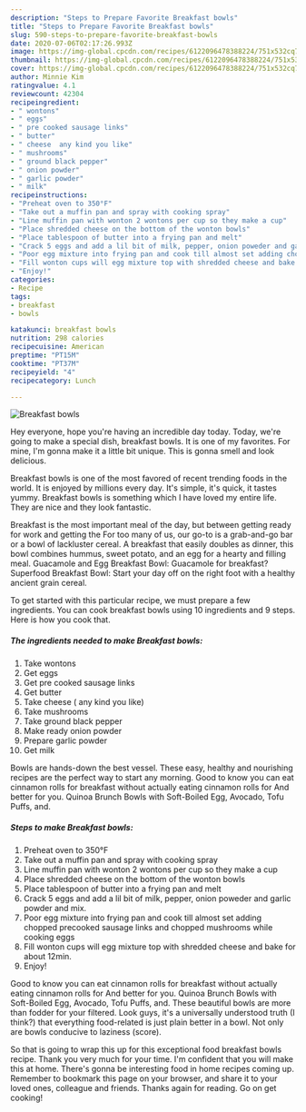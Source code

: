 ```yaml
---
description: "Steps to Prepare Favorite Breakfast bowls"
title: "Steps to Prepare Favorite Breakfast bowls"
slug: 590-steps-to-prepare-favorite-breakfast-bowls
date: 2020-07-06T02:17:26.993Z
image: https://img-global.cpcdn.com/recipes/6122096478388224/751x532cq70/breakfast-bowls-recipe-main-photo.jpg
thumbnail: https://img-global.cpcdn.com/recipes/6122096478388224/751x532cq70/breakfast-bowls-recipe-main-photo.jpg
cover: https://img-global.cpcdn.com/recipes/6122096478388224/751x532cq70/breakfast-bowls-recipe-main-photo.jpg
author: Minnie Kim
ratingvalue: 4.1
reviewcount: 42304
recipeingredient:
- " wontons"
- " eggs"
- " pre cooked sausage links"
- " butter"
- " cheese  any kind you like"
- " mushrooms"
- " ground black pepper"
- " onion powder"
- " garlic powder"
- " milk"
recipeinstructions:
- "Preheat oven to 350°F"
- "Take out a muffin pan and spray with cooking spray"
- "Line muffin pan with wonton 2 wontons per cup so they make a cup"
- "Place shredded cheese on the bottom of the wonton bowls"
- "Place tablespoon of butter into a frying pan and melt"
- "Crack 5 eggs and add a lil bit of milk, pepper, onion poweder and garlic powder and mix."
- "Poor egg mixture into frying pan and cook till almost set adding chopped precooked sausage links and chopped mushrooms while cooking eggs"
- "Fill wonton cups will egg mixture top with shredded cheese and bake for about 12min."
- "Enjoy!"
categories:
- Recipe
tags:
- breakfast
- bowls

katakunci: breakfast bowls 
nutrition: 298 calories
recipecuisine: American
preptime: "PT15M"
cooktime: "PT37M"
recipeyield: "4"
recipecategory: Lunch

---
```



![Breakfast bowls](https://img-global.cpcdn.com/recipes/6122096478388224/751x532cq70/breakfast-bowls-recipe-main-photo.jpg)

Hey everyone, hope you're having an incredible day today. Today, we're going to make a special dish, breakfast bowls. It is one of my favorites. For mine, I'm gonna make it a little bit unique. This is gonna smell and look delicious.

Breakfast bowls is one of the most favored of recent trending foods in the world. It is enjoyed by millions every day. It's simple, it's quick, it tastes yummy. Breakfast bowls is something which I have loved my entire life. They are nice and they look fantastic.

Breakfast is the most important meal of the day, but between getting ready for work and getting the For too many of us, our go-to is a grab-and-go bar or a bowl of lackluster cereal. A breakfast that easily doubles as dinner, this bowl combines hummus, sweet potato, and an egg for a hearty and filling meal. Guacamole and Egg Breakfast Bowl: Guacamole for breakfast? Superfood Breakfast Bowl: Start your day off on the right foot with a healthy ancient grain cereal.


To get started with this particular recipe, we must prepare a few ingredients. You can cook breakfast bowls using 10 ingredients and 9 steps. Here is how you cook that.

<!--inarticleads1-->

##### The ingredients needed to make Breakfast bowls:

1. Take  wontons
1. Get  eggs
1. Get  pre cooked sausage links
1. Get  butter
1. Take  cheese ( any kind you like)
1. Take  mushrooms
1. Take  ground black pepper
1. Make ready  onion powder
1. Prepare  garlic powder
1. Get  milk


Bowls are hands-down the best vessel. These easy, healthy and nourishing recipes are the perfect way to start any morning. Good to know you can eat cinnamon rolls for breakfast without actually eating cinnamon rolls for And better for you. Quinoa Brunch Bowls with Soft-Boiled Egg, Avocado, Tofu Puffs, and. 

<!--inarticleads2-->

##### Steps to make Breakfast bowls:

1. Preheat oven to 350°F
1. Take out a muffin pan and spray with cooking spray
1. Line muffin pan with wonton 2 wontons per cup so they make a cup
1. Place shredded cheese on the bottom of the wonton bowls
1. Place tablespoon of butter into a frying pan and melt
1. Crack 5 eggs and add a lil bit of milk, pepper, onion poweder and garlic powder and mix.
1. Poor egg mixture into frying pan and cook till almost set adding chopped precooked sausage links and chopped mushrooms while cooking eggs
1. Fill wonton cups will egg mixture top with shredded cheese and bake for about 12min.
1. Enjoy!


Good to know you can eat cinnamon rolls for breakfast without actually eating cinnamon rolls for And better for you. Quinoa Brunch Bowls with Soft-Boiled Egg, Avocado, Tofu Puffs, and. These beautiful bowls are more than fodder for your filtered. Look guys, it&#39;s a universally understood truth (I think?) that everything food-related is just plain better in a bowl. Not only are bowls conducive to laziness (score). 

So that is going to wrap this up for this exceptional food breakfast bowls recipe. Thank you very much for your time. I'm confident that you will make this at home. There's gonna be interesting food in home recipes coming up. Remember to bookmark this page on your browser, and share it to your loved ones, colleague and friends. Thanks again for reading. Go on get cooking!
